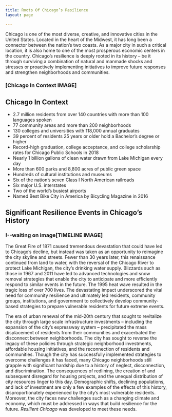```yaml
---
title: Roots Of Chicago’s Resilience
layout: page

---
```



Chicago is one of the most diverse, creative, and innovative cities in the United States. Located in the heart of the Midwest, it has long been a connector between the nation’s two coasts. As a major city in such a critical location, it is also home to one of the most prosperous economic centers in the country. Chicago’s resilience is deeply rooted in its history – be it through surviving a combination of natural and manmade shocks and stresses or proactively implementing initiatives to improve future responses and strengthen neighborhoods and communities.

### [Chicago In Context IMAGE]

## Chicago In Context

* 2.7 million residents from over 140 countries with more than 100 languages spoken
* 77 community areas and more than 200 neighborhoods
* 130 colleges and universities with 118,000 annual graduates
* 39 percent of residents 25 years or older hold a Bachelor’s degree or higher
* Record-high graduation, college acceptance, and college scholarship rates for Chicago Public Schools in 2018
* Nearly 1 billion gallons of clean water drawn from Lake Michigan every day
*  More than 600 parks and 8,800 acres of public green space
*  Hundreds of cultural institutions and museums
*  Six of the nation’s seven Class I North American railroads
*  Six major U.S. interstates
*  Two of the world’s busiest airports
* Named Best Bike City in America by Bicycling Magazine in 2016

## Significant Resilience Events in Chicago’s History

### !--waiting on image[TIMELINE IMAGE]


The Great Fire of 1871 caused tremendous devastation that could have led to Chicago’s decline, but instead was taken as an opportunity to reimagine the city skyline and streets. Fewer than 30 years later, this renaissance continued from land to water, with the reversal of the Chicago River to protect Lake Michigan, the city’s drinking water supply. Blizzards such as those in 1967 and 2011 have led to advanced technologies and snow removal strategies that enable the city to anticipate and more efficiently respond to similar events in the future. The 1995 heat wave resulted in the tragic loss of over 700 lives. The devastating impact underscored the vital need for community resilience and ultimately led residents, community groups, institutions, and government to collectively develop community-based strategies to prepare vulnerable residents for future extreme events. 

The era of urban renewal of the mid-20th century that sought to revitalize the city through large scale infrastructure investments – including the expansion of the city’s expressway system – precipitated the mass displacement of residents from their communities and exacerbated the disconnect between neighborhoods. The city has sought to reverse the legacy of these policies through strategic neighborhood investments, affordable housing initiatives, and the reconnection of residents and communities. Though the city has successfully implemented strategies to overcome challenges it has faced, many Chicago neighborhoods still grapple with significant hardship due to a history of neglect, disconnection, and discrimination. The consequences of redlining, the creation of and subsequent disregard for housing projects, and the unequal distribution of city resources linger to this day. Demographic shifts, declining populations, and lack of investment are only a few examples of the effects of this history, disproportionately experienced by the city’s most vulnerable residents. Moreover, the city faces new challenges such as a changing climate and economy, which must be addressed in ways that build resilience for the future. _Resilient Chicago_ was developed to meet these needs.
